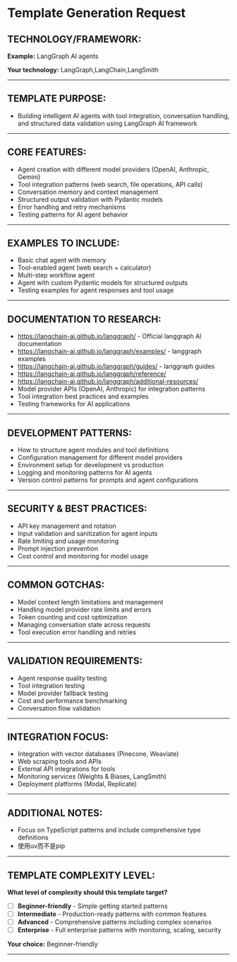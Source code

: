 # Template Generation Request

## TECHNOLOGY/FRAMEWORK:

**Example:** LangGraph AI agents  

**Your technology:** LangGraph,LangChain,LangSmith

---

## TEMPLATE PURPOSE:
- Building intelligent AI agents with tool integration, conversation handling, and structured data validation using LangGraph AI framework
---

## CORE FEATURES:
- Agent creation with different model providers (OpenAI, Anthropic, Gemini)
- Tool integration patterns (web search, file operations, API calls)
- Conversation memory and context management
- Structured output validation with Pydantic models
- Error handling and retry mechanisms
- Testing patterns for AI agent behavior

---

## EXAMPLES TO INCLUDE:
- Basic chat agent with memory
- Tool-enabled agent (web search + calculator)
- Multi-step workflow agent
- Agent with custom Pydantic models for structured outputs
- Testing examples for agent responses and tool usage

---

## DOCUMENTATION TO RESEARCH:

- https://langchain-ai.github.io/langgraph/ - Official langgraph AI documentation
- https://langchain-ai.github.io/langgraph/examples/ - langgraph examples
- https://langchain-ai.github.io/langgraph/guides/ - langgraph guides
- https://langchain-ai.github.io/langgraph/reference/
- https://langchain-ai.github.io/langgraph/additional-resources/
- Model provider APIs (OpenAI, Anthropic) for integration patterns
- Tool integration best practices and examples
- Testing frameworks for AI applications



---

## DEVELOPMENT PATTERNS:
- How to structure agent modules and tool definitions
- Configuration management for different model providers
- Environment setup for development vs production
- Logging and monitoring patterns for AI agents
- Version control patterns for prompts and agent configurations

---

## SECURITY & BEST PRACTICES:
- API key management and rotation
- Input validation and sanitization for agent inputs
- Rate limiting and usage monitoring
- Prompt injection prevention
- Cost control and monitoring for model usage

---

## COMMON GOTCHAS:
- Model context length limitations and management
- Handling model provider rate limits and errors
- Token counting and cost optimization
- Managing conversation state across requests
- Tool execution error handling and retries

---

## VALIDATION REQUIREMENTS:
- Agent response quality testing
- Tool integration testing
- Model provider fallback testing
- Cost and performance benchmarking
- Conversation flow validation
---

## INTEGRATION FOCUS:
- Integration with vector databases (Pinecone, Weaviate)
- Web scraping tools and APIs
- External API integrations for tools
- Monitoring services (Weights & Biases, LangSmith)
- Deployment platforms (Modal, Replicate)

---

## ADDITIONAL NOTES:
- Focus on TypeScript patterns and include comprehensive type definitions
- 使用uv而不是pip

---

## TEMPLATE COMPLEXITY LEVEL:

**What level of complexity should this template target?**

- [ ] **Beginner-friendly** - Simple getting started patterns
- [ ] **Intermediate** - Production-ready patterns with common features  
- [ ] **Advanced** - Comprehensive patterns including complex scenarios
- [ ] **Enterprise** - Full enterprise patterns with monitoring, scaling, security

**Your choice:** Beginner-friendly

---
